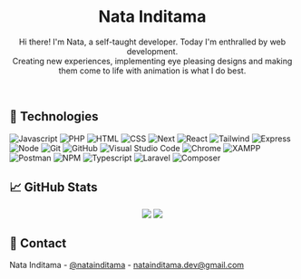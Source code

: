 <div align="center">
  
# Nata Inditama
  
Hi there! I'm Nata, a self-taught developer. Today I'm enthralled by web development. <br />
Creating new experiences, implementing eye pleasing designs and making them come to life with animation is what I do best.

</div>

<br />

<!-- Technologies -->
## :dart: Technologies

![Javascript](https://img.shields.io/badge/javascript-%23E4405F.svg?style=for-the-badge&logo=Javascript&logoColor=white&color=F7DF1E)
![PHP](https://img.shields.io/badge/php-%230073CF.svg?style=for-the-badge&logo=PHP&logoColor=white&color=777BB4)
![HTML](https://img.shields.io/badge/html-%23E34F26.svg?style=for-the-badge&logo=HTML5&logoColor=white&color=E34F26)
![CSS](https://img.shields.io/badge/css-%23563D7C.svg?style=for-the-badge&logo=CSS3&logoColor=white&color=1572B6)
![Next](https://img.shields.io/badge/next-%230073CF.svg?style=for-the-badge&logo=Next.js&logoColor=white&color=000000)
![React](https://img.shields.io/badge/react-%2361DAFB.svg?style=for-the-badge&logo=React&logoColor=white&color=61DAFB)
![Tailwind](https://img.shields.io/badge/tailwind-%230073CF.svg?style=for-the-badge&logo=TailwindCSS&logoColor=white&color=06B6D4)
![Express](https://img.shields.io/badge/express-%230073CF.svg?style=for-the-badge&logo=Express&logoColor=white&color=000000)
![Node](https://img.shields.io/badge/node-%230073CF.svg?style=for-the-badge&logo=Node.js&logoColor=white&color=339933) 
![Git](https://img.shields.io/badge/git-%23F44336.svg?style=for-the-badge&logo=Git&logoColor=white&color=F05032)
![GitHub](https://img.shields.io/badge/github-%23F44336.svg?style=for-the-badge&logo=GitHub&logoColor=white&color=181717)
![Visual Studio Code](https://img.shields.io/badge/VSCode-%23F44336.svg?style=for-the-badge&logo=Visual%20Studio%20Code&logoColor=white&color=007ACC)
![Chrome](https://img.shields.io/badge/chrome-%23F44336.svg?style=for-the-badge&logo=Google%20Chrome&logoColor=white&color=4285F4)
![XAMPP](https://img.shields.io/badge/xampp-%23F44336.svg?style=for-the-badge&logo=XAMPP&logoColor=white&color=FB7A24)
![Postman](https://img.shields.io/badge/postman-%23F44336.svg?style=for-the-badge&logo=Postman&logoColor=white&color=FF6C37)
![NPM](https://img.shields.io/badge/npm-%23F44336.svg?style=for-the-badge&logo=NPM&logoColor=white&color=CB3837)
![Typescript](https://img.shields.io/badge/typescript-%23F44336.svg?style=for-the-badge&logo=typescript&logoColor=white&color=3178C6)
![Laravel](https://img.shields.io/badge/laravel-%23F44336.svg?style=for-the-badge&logo=laravel&logoColor=white&color=FF2D20)
![Composer](https://img.shields.io/badge/composer-%23F44336.svg?style=for-the-badge&logo=composer&logoColor=white&color=885630)

 
<!-- GitHub Stats -->
## :chart_with_upwards_trend: GitHub Stats
 
<div align="center">
  <picture>
    <source srcset="https://github-readme-stats.vercel.app/api?username=natainditama&show_icons=true&theme=dark" media="(prefers-color-scheme: dark)" />
    <source srcset="https://github-readme-stats.vercel.app/api?username=natainditama&show_icons=true&theme=default" media="(prefers-color-scheme: light), (prefers-color-scheme: no-preference)" />
    <img src="https://github-readme-stats.vercel.app/api?username=natainditama&show_icons=true" />
  </picture>  

  <picture>
    <source srcset="https://github-readme-streak-stats.herokuapp.com?user=natainditama&border_radius=&ring=2F80ED&fire=4C71F2&currStreakLabel=4C71F2&theme=dark" media="(prefers-color-scheme: dark)" />
    <source srcset="https://github-readme-streak-stats.herokuapp.com?user=natainditama&border_radius=&ring=2F80ED&fire=4C71F2&currStreakLabel=4C71F2&theme=default" media="(prefers-color-scheme: light), (prefers-color-scheme: no-preference)" />
    <img src="https://github-readme-streak-stats.herokuapp.com?user=natainditama&border_radius=&ring=2F80ED&fire=4C71F2&currStreakLabel=4C71F2" />
  </picture>
</div>    
  
<!-- Contact -->
## :handshake: Contact

Nata Inditama - [@natainditama](https://t.me/natainditama) - natainditama.dev@gmail.com


